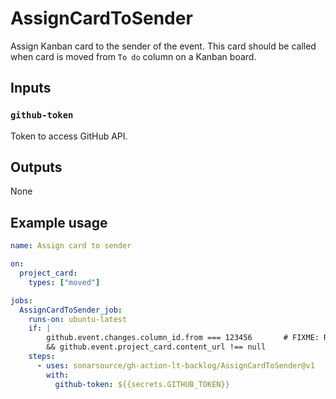# AssignCardToSender

Assign Kanban card to the sender of the event. This card should be called when card is moved from `To do` column on a Kanban board.

## Inputs

### `github-token`

Token to access GitHub API.

## Outputs

None

## Example usage

```yaml
name: Assign card to sender

on:
  project_card:
    types: ["moved"]

jobs:
  AssignCardToSender_job:
    runs-on: ubuntu-latest
    if: |
        github.event.changes.column_id.from === 123456       # FIXME: Replace with "To do" column ID
        && github.event.project_card.content_url !== null
    steps:
      - uses: sonarsource/gh-action-lt-backlog/AssignCardToSender@v1
        with:
          github-token: ${{secrets.GITHUB_TOKEN}}
```